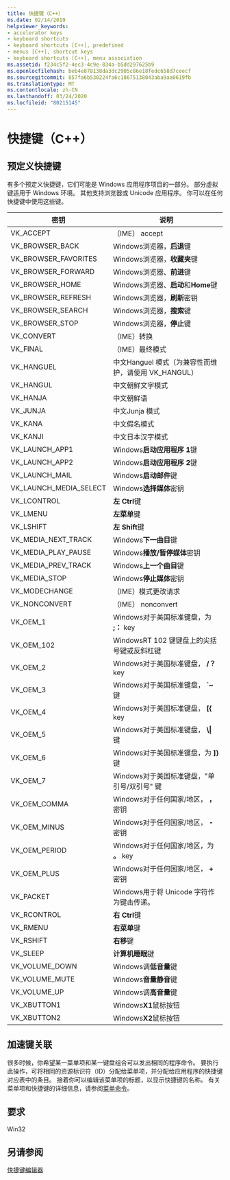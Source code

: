 ```yaml
---
title: 快捷键（C++）
ms.date: 02/14/2019
helpviewer_keywords:
- accelerator keys
- keyboard shortcuts
- keyboard shortcuts [C++], predefined
- menus [C++], shortcut keys
- keyboard shortcuts [C++], menu association
ms.assetid: f234c5f2-4ec3-4c9e-834a-b5dd297625b9
ms.openlocfilehash: beb4e878138da3dc2905c86e18fedc658d7ceecf
ms.sourcegitcommit: 857fa6b530224fa6c18675138043aba9aa0619fb
ms.translationtype: MT
ms.contentlocale: zh-CN
ms.lasthandoff: 03/24/2020
ms.locfileid: "80215145"
---
```

# <a name="accelerator-keys-c"></a>快捷键（C++）

## <a name="predefined-accelerator-keys"></a>预定义快捷键

有多个预定义快捷键，它们可能是 Windows 应用程序项目的一部分。 部分虚拟键适用于 Windows 环境。 其他支持浏览器或 Unicode 应用程序。 你可以在任何快捷键中使用这些键。

|密钥|说明|
|---------|-----------------|
|VK_ACCEPT|（IME） accept|
|VK_BROWSER_BACK|Windows浏览器，**后退**键|
|VK_BROWSER_FAVORITES|Windows浏览器，**收藏夹**键|
|VK_BROWSER_FORWARD|Windows浏览器、**前进**键|
|VK_BROWSER_HOME|Windows浏览器、**启动**和**Home**键|
|VK_BROWSER_REFRESH|Windows浏览器，**刷新**密钥|
|VK_BROWSER_SEARCH|Windows浏览器，**搜索**键|
|VK_BROWSER_STOP|Windows浏览器，**停止**键|
|VK_CONVERT|（IME）转换|
|VK_FINAL|（IME）最终模式|
|VK_HANGUEL|中文Hanguel 模式（为兼容性而维护，请使用 VK_HANGUL）|
|VK_HANGUL|中文朝鲜文字模式|
|VK_HANJA|中文朝鲜语|
|VK_JUNJA|中文Junja 模式|
|VK_KANA|中文假名模式|
|VK_KANJI|中文日本汉字模式|
|VK_LAUNCH_APP1|Windows**启动应用程序 1**键|
|VK_LAUNCH_APP2|Windows**启动应用程序 2**键|
|VK_LAUNCH_MAIL|Windows**启动邮件**键|
|VK_LAUNCH_MEDIA_SELECT|Windows**选择媒体**密钥|
|VK_LCONTROL|**左 Ctrl**键|
|VK_LMENU|**左菜单**键|
|VK_LSHIFT|**左 Shift**键|
|VK_MEDIA_NEXT_TRACK|Windows**下一曲目**键|
|VK_MEDIA_PLAY_PAUSE|Windows**播放/暂停媒体**密钥|
|VK_MEDIA_PREV_TRACK|Windows**上一个曲目**键|
|VK_MEDIA_STOP|Windows**停止媒体**密钥|
|VK_MODECHANGE|（IME）模式更改请求|
|VK_NONCONVERT|（IME） nonconvert|
|VK_OEM_1|Windows对于美国标准键盘，为 **;：** key|
|VK_OEM_102|WindowsRT 102 键键盘上的尖括号键或反斜杠键|
|VK_OEM_2|Windows对于美国标准键盘， **/？** key|
|VK_OEM_3|Windows对于美国标准键盘， **`~** 键|
|VK_OEM_4|Windows对于美国标准键盘， **[{** key|
|VK_OEM_5|Windows对于美国标准键盘， **\\&#124;** 键|
|VK_OEM_6|Windows对于美国标准键盘，为 **]}** 键|
|VK_OEM_7|Windows对于美国标准键盘，"单引号/双引号" 键|
|VK_OEM_COMMA|Windows对于任何国家/地区， **，** 密钥|
|VK_OEM_MINUS|Windows对于任何国家/地区， **-** 密钥|
|VK_OEM_PERIOD|Windows对于任何国家/地区，为 **。** key|
|VK_OEM_PLUS|Windows对于任何国家/地区， **+** 密钥|
|VK_PACKET|Windows用于将 Unicode 字符作为键击传递。|
|VK_RCONTROL|**右 Ctrl**键|
|VK_RMENU|**右菜单**键|
|VK_RSHIFT|**右移**键|
|VK_SLEEP|**计算机睡眠**键|
|VK_VOLUME_DOWN|Windows调**低音量**键|
|VK_VOLUME_MUTE|Windows**音量静音**键|
|VK_VOLUME_UP|Windows调**高音量**键|
|VK_XBUTTON1|Windows**X1**鼠标按钮|
|VK_XBUTTON2|Windows**X2**鼠标按钮|

## <a name="accelerator-key-association"></a>加速键关联

很多时候，你希望某一菜单项和某一键盘组合可以发出相同的程序命令。 要执行此操作，可将相同的资源标识符（ID）分配给菜单项，并分配给应用程序的快捷键对应表中的条目。 接着你可以编辑该菜单项的标题，以显示快捷键的名称。 有关菜单项和快捷键的详细信息，请参阅[菜单命令](../windows/associating-a-menu-command-with-an-accelerator-key.md)。

## <a name="requirements"></a>要求

Win32

## <a name="see-also"></a>另请参阅

[快捷键编辑器](../windows/accelerator-editor.md)<br/>
